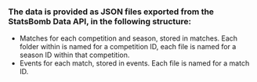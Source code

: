 ### The data is provided as JSON files exported from the StatsBomb Data API, in the following structure:
- Matches for each competition and season, stored in matches. Each folder within is named for a competition ID, each file is named for a season ID within that competition.
- Events for each match, stored in events. Each file is named for a match ID.
